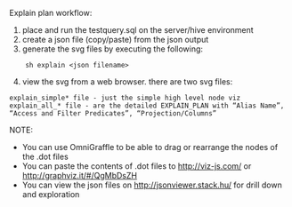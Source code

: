 
Explain plan workflow:

1) place and run the testquery.sql on the server/hive environment
2) create a json file (copy/paste) from the json output
3) generate the svg files by executing the following:
```
    sh explain <json filename>
```
4) view the svg from a web browser. there are two svg files:
```
explain_simple* file - just the simple high level node viz
explain_all_* file - are the detailed EXPLAIN_PLAN with “Alias Name”, “Access and Filter Predicates”, “Projection/Columns”
```


NOTE:
* You can use OmniGraffle to be able to drag or rearrange the nodes of the .dot files
* You can paste the contents of .dot files to http://viz-js.com/ or http://graphviz.it/#/QgMbDsZH
* You can view the json files on http://jsonviewer.stack.hu/ for drill down and exploration 
